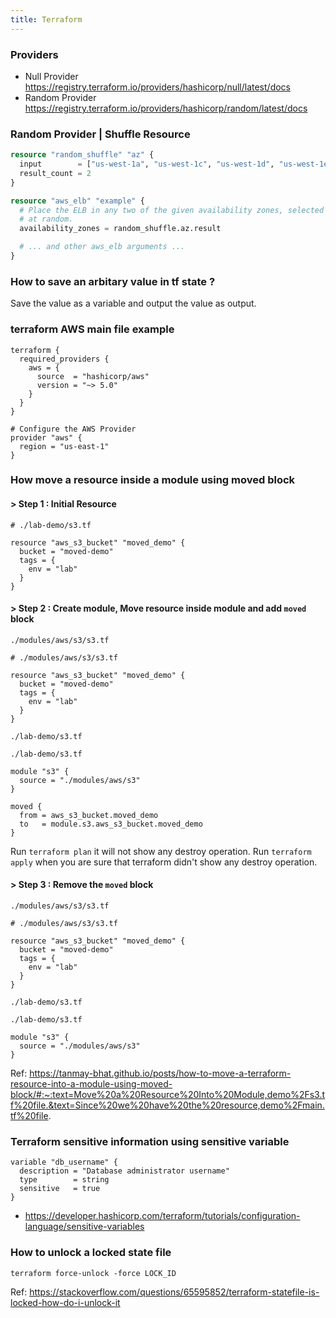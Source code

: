 ```yaml
---
title: Terraform
---
```



### Providers

- Null Provider https://registry.terraform.io/providers/hashicorp/null/latest/docs
- Random Provider https://registry.terraform.io/providers/hashicorp/random/latest/docs

### Random Provider |  Shuffle Resource

```terraform
resource "random_shuffle" "az" {
  input        = ["us-west-1a", "us-west-1c", "us-west-1d", "us-west-1e"]
  result_count = 2
}

resource "aws_elb" "example" {
  # Place the ELB in any two of the given availability zones, selected
  # at random.
  availability_zones = random_shuffle.az.result

  # ... and other aws_elb arguments ...
}
```

### How to save an arbitary value in tf state ?

Save the value as a variable and output the value as output.

### terraform AWS main file example 

```
terraform {
  required_providers {
    aws = {
      source  = "hashicorp/aws"
      version = "~> 5.0"
    }
  }
}

# Configure the AWS Provider
provider "aws" {
  region = "us-east-1"
}
```

### How move a resource inside a module using moved block 

#### > Step 1 : Initial Resource

```
# ./lab-demo/s3.tf

resource "aws_s3_bucket" "moved_demo" {
  bucket = "moved-demo"
  tags = {
    env = "lab"
  }
}
```

#### > Step 2 : Create module, Move resource inside module and add `moved` block

`./modules/aws/s3/s3.tf` 

```
# ./modules/aws/s3/s3.tf

resource "aws_s3_bucket" "moved_demo" {
  bucket = "moved-demo"
  tags = {
    env = "lab"
  }
}

```

`./lab-demo/s3.tf` 

```
./lab-demo/s3.tf

module "s3" {
  source = "./modules/aws/s3"
}

moved {
  from = aws_s3_bucket.moved_demo
  to   = module.s3.aws_s3_bucket.moved_demo
}
```

Run `terraform plan` it will not show any destroy operation. Run `terraform apply` when you are sure that terraform didn't show any destroy operation.

#### > Step 3 : Remove the `moved` block

`./modules/aws/s3/s3.tf` 

```
# ./modules/aws/s3/s3.tf

resource "aws_s3_bucket" "moved_demo" {
  bucket = "moved-demo"
  tags = {
    env = "lab"
  }
}

```

`./lab-demo/s3.tf` 

```
./lab-demo/s3.tf

module "s3" {
  source = "./modules/aws/s3"
}
```

Ref: https://tanmay-bhat.github.io/posts/how-to-move-a-terraform-resource-into-a-module-using-moved-block/#:~:text=Move%20a%20Resource%20Into%20Module,demo%2Fs3.tf%20file.&text=Since%20we%20have%20the%20resource,demo%2Fmain.tf%20file.

### Terraform sensitive information using sensitive variable

```
variable "db_username" {
  description = "Database administrator username"
  type        = string
  sensitive   = true
}
```

- https://developer.hashicorp.com/terraform/tutorials/configuration-language/sensitive-variables


### How to unlock a locked state file 

```
terraform force-unlock -force LOCK_ID
```

Ref: https://stackoverflow.com/questions/65595852/terraform-statefile-is-locked-how-do-i-unlock-it